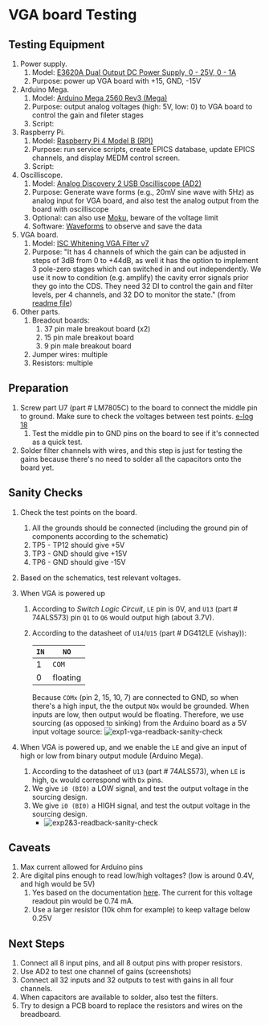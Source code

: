 # VGA board Testing

## Testing Equipment

1. Power supply.
   1. Model: [E3620A Dual Output DC Power Supply, 0 - 25V, 0 - 1A](https://user.engineering.uiowa.edu/~expeng/equipment/HP_E3620A_manual.pdf)
   2. Purpose: power up VGA board with +15, GND, -15V
2. Arduino Mega.
   1. Model: [Arduino Mega 2560 Rev3 (Mega)](https://docs.arduino.cc/hardware/mega-2560)
   2. Purpose: output analog voltages (high: 5V, low: 0) to VGA board to control the gain and fileter stages
   3. Script:
3. Raspberry Pi.
   1. Model: [Raspberry Pi 4 Model B (RPI)](https://static.raspberrypi.org/files/product-briefs/Raspberry-Pi-4-Product-Brief.pdf)
   2. Purpose: run service scripts, create EPICS database, update EPICS channels, and display MEDM control screen.
   3. Script:
4. Oscilliscope.
   1. Model: [Analog Discovery 2 USB Oscilliscope (AD2)](https://digilent.com/reference/test-and-measurement/analog-discovery-2/start)
   2. Purpose: Generate wave forms (e.g., 20mV sine wave with 5Hz) as analog input for VGA board, and also test the analog output from the board with oscilliscope
   3. Optional: can also use [Moku](https://www.liquidinstruments.com/products/hardware-platforms/mokulab/), beware of the voltage limit
   4. Software: [Waveforms](https://digilent.com/reference/software/waveforms/waveforms-3/start) to observe and save the data
5. VGA board.
   1. Model: [ISC Whitening VGA Filter v7](https://anu365.sharepoint.com/sites/gw-torpedo/Shared%20Documents/Forms/AllItems.aspx?id=%2Fsites%2Fgw%2Dtorpedo%2FShared%20Documents%2FElectronics%20%2D%20Deployed%2FISC%20Whitening%20VGA%20Filter%20%2D%20ANUv1%2DLIGO%2DD1001530%2Fversion7&viewid=02868917%2D1285%2D4456%2Db0b8%2D9db2c542d8f6)
   2. Purpose: "It has 4 channels of which the gain can be adjusted in steps of 3dB from 0 to +44dB, as well it has the option to implement 3 pole-zero stages which can switched in and out independently. We use it now to condition (e.g. amplify) the cavity error signals prior they go into the CDS. They need 32 DI to control the gain and filter levels, per 4 channels, and 32 DO to monitor the state." (from [readme file](https://anu365.sharepoint.com/sites/gw-torpedo/Shared%20Documents/Forms/AllItems.aspx?id=%2Fsites%2Fgw%2Dtorpedo%2FShared%20Documents%2FElectronics%20%2D%20Deployed%2FISC%20Whitening%20VGA%20Filter%20%2D%20ANUv1%2DLIGO%2DD1001530%2FReadme%2Emd&parent=%2Fsites%2Fgw%2Dtorpedo%2FShared%20Documents%2FElectronics%20%2D%20Deployed%2FISC%20Whitening%20VGA%20Filter%20%2D%20ANUv1%2DLIGO%2DD1001530))
6. Other parts.
   1. Breadout boards:
      1. 37 pin male breakout board (x2)
      2. 15 pin male breakout board
      3. 9 pin male breakout board
   2. Jumper wires: multiple
   3. Resistors: multiple

## Preparation

1. Screw part U7 (part # LM7805C) to the board to connect the middle pin to ground. Make sure to check the voltages between test points. [e-log 18](https://cga-elog.anu.edu.au/Torpedo/18)
   1. Test the middle pin to GND pins on the board to see if it's connected as a quick test.
2. Solder filter channels with wires, and this step is just for testing the gains because there's no need to solder all the capacitors onto the board yet.

## Sanity Checks

1. Check the test points on the board.
   1. All the grounds should be connected (including the ground pin of components according to the schematic)
   2. TP5 - TP12 should give +5V
   3. TP3 - GND should give +15V
   4. TP6 - GND should give -15V
2. Based on the schematics, test relevant voltages.
3. When VGA is powered up

   1. According to _Switch Logic Circuit_, `LE` pin is 0V, and `U13` (part # 74ALS573) pin `Q1` to `Q6` would output high (about 3.7V).
   2. According to the datasheet of `U14`/`U15` (part # DG412LE (vishay)):

      | `IN` | `NO`     |
      | ---- | -------- |
      | 1    | `COM`    |
      | 0    | floating |

      Because `COMx` (pin 2, 15, 10, 7) are connected to GND, so when there's a high input, the the output `NOx` would be grounded. When inputs are low, then output would be floating.
      Therefore, we use sourcing (as opposed to sinking) from the Arduino board as a 5V input voltage source:
      ![exp1-vga-readback-sanity-check](https://cdn-std.droplr.net/files/acc_498334/TLCi1C)

4. When VGA is powered up, and we enable the `LE` and give an input of high or low from binary output module (Arduino Mega).
   1. According to the datasheet of `U13` (part # 74ALS573), when `LE` is high, `Qx` would correspond with `Dx` pins.
   2. We give `i0 (BI0)` a LOW signal, and test the output voltage in the sourcing design.
   3. We give `i0 (BI0)` a HIGH signal, and test the output voltage in the sourcing design.
      - ![exp2&3-readback-sanity-check](https://cdn-std.droplr.net/files/acc_498334/fXMJJv)

## Caveats

1. Max current allowed for Arduino pins
2. Are digital pins enough to read low/high voltages? (low is around 0.4V, and high would be 5V)
   1. Yes based on the documentation [here](https://www.arduino.cc/reference/en/language/variables/constants/constants/). The current for this voltage readout pin would be 0.74 mA.
   2. Use a larger resistor (10k ohm for example) to keep valtage below 0.25V

## Next Steps

1. Connect all 8 input pins, and all 8 output pins with proper resistors.
2. Use AD2 to test one channel of gains (screenshots)
3. Connect all 32 inputs and 32 outputs to test with gains in all four channels.
4. When capacitors are available to solder, also test the filters.
5. Try to design a PCB board to replace the resistors and wires on the breadboard.
